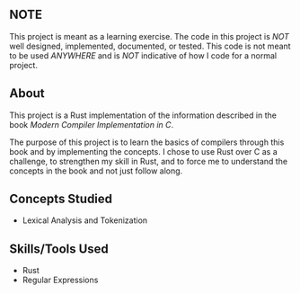 ## **NOTE**

This project is meant as a learning exercise. The code in this
project is _NOT_ well designed, implemented, documented, or tested. This
code is not meant to be used _ANYWHERE_ and is _NOT_ indicative of how I code
for a normal project.

## About

This project is a Rust implementation of the information described in the book _Modern Compiler Implementation in C_.

The purpose of this project is to learn the basics of compilers through this book and by implementing the concepts. I chose
to use Rust over C as a challenge, to strengthen my skill in Rust, and to force me to understand the concepts in the book and
not just follow along.

## Concepts Studied

* Lexical Analysis and Tokenization

## Skills/Tools Used

* Rust
* Regular Expressions